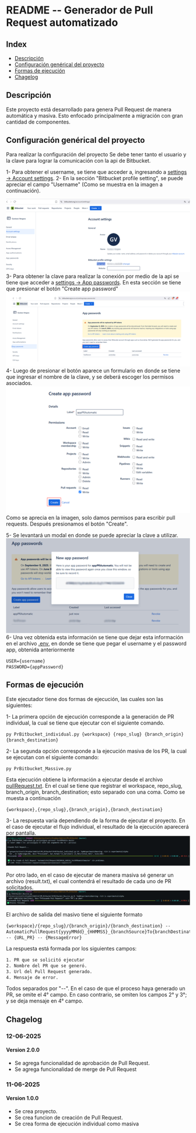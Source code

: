 # README -- Generador de Pull Request automatizado

## Index

- [Descripción](#description)
- [Configuración genérical del proyecto](#confirgureProject)
- [Formas de ejecución](#formtExec)
- [Chagelog](#chagelog)

<a name="description"/>

## Descripción

Este proyecto está desarrollado para genera Pull Request de manera automática y masiva. Esto enfocado principalmente a migración con gran cantidad de componentes.

<a name="confirgureProject"/>

## Configuración genérical del proyecto

Para realizar la configuración del proyecto Se debe tener tanto el usuario y la clave para lograr la comunicación con la api de Bitbucket.

1- Para obtener el username, se tiene que acceder a, ingresando a [settings -> Account settings](https://bitbucket.org/account/settings/).
2- En la sección "Bitbucket profile setting", se puede apreciar el campo "Username"  (Como se muestra en la imagen a continuación).

![Obtención username](assent/UserName.svg "Obtención username")
3- Para obtener la clave para realizar la conexión por medio de la api se tiene que acceder a [settings -> App passwords](https://bitbucket.org/account/settings/app-passwords/). En esta sección se tiene que presionar el botón "Create app password"
![botón de creación de clave de app](assent/AppPassword_1.svg "botón de creación de clave de app")
4- Luego de presionar el botón aparece un formulario en donde se tiene que ingresar el nombre de la clave, y se deberá escoger los permisos asociados.
![Formulario de creación de clave](assent/AppPassword_2.svg "Formulario de creación de clave")
Como se aprecia en la imagen, solo damos permisos para escribir pull requests. Después presionamos el botón "Create".

5- Se levantará un modal en donde se puede apreciar la clave a utilizar.
![Modal con clave de app](assent/AppPassword_3.svg "Modal con clave de app")
6- Una vez obtenida esta información se tiene que dejar esta información en el archivo [.env](.env), en donde se tiene que pegar el username y el password app, obtenida anteriormente

    USER={username}
    PASSWORD={appPassword}
    
<a name="formtExec">

## Formas de ejecución

Este ejecutador tiene dos formas de ejecución, las cuales son las siguientes:

1- La primera opción de ejecución corresponde a la generación de PR individual, la cual se tiene que ejecutar con el siguiente comando.

    py PrBitbucket_individual.py {workspace} {repo_slug} {branch_origin} {branch_destination}

2- La segunda opción corresponde a la ejecución masiva de los PR, la cual se ejecutan con el siguiente comando:

    py PrBitbucket_Massive.py

Esta ejecución obtiene la información a ejecutar desde el archivo [pullRequest.txt](pullRequest.txt). En el cual se tiene que registrar el workspace, repo_slug, branch_origin, branch_destination; esto separado con una coma. Como se muesta a continuación

    {workspace},{repo_slug},{branch_origin},{branch_destination}

3- La respuesta varía dependiendo de la forma de ejecutar el proyecto. En el caso de ejecutar el flujo individual, el resultado de la ejecución aparecerá por pantalla.
![Resultado ejecución individual](assent/ExectIndividual.svg "Resultado ejecución individual")

Por otro lado, en el caso de ejecutar de manera masiva sé generar un archivo (result.txt), el cual contendrá el resultado de cada uno de PR solicitados.
![Resultado ejecución Masiva](assent/ExectMasiva.svg "Resultado ejecución Masiva")

El archivo de salida del masivo tiene el siguiente formato

    {workspace}/{repo_slug}/{branch_origin}/{branch_destination} -- AutomaticPullRequest{yyyyMMdd}_{HHMMSS}_{branchSource}To{branchDestination} -- {URL_PR} -- {MessageError} 

La respuesta está formada por los siguientes campos:

    1. PR que se solicitó ejecutar
    2. Nombre del PR que se generó.
    3. Url del Pull Request generado.
    4. Mensaje de error.

Todos separados por "--". En el caso de que el proceso haya generado un PR, se omite el 4° campo. En caso contrario, se omiten los campos 2° y 3°; y se deja mensaje en 4° campo.

<a name="Chagelog"/>

## Chagelog

### 12-06-2025

#### Version 2.0.0

- Se agrega funcionalidad de aprobación de Pull Request.
- Se agrega funcionalidad de merge de Pull Request

### 11-06-2025

#### Version 1.0.0

- Se crea proyecto.
- Se crea funcion de creación de Pull Request.
- Se crea forma de ejecución individual como masiva
